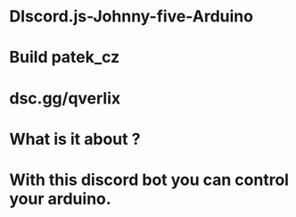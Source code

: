 # DIscord.js-Johnny-five-Arduino
# Build patek_cz
# dsc.gg/qverlix
#
# What is it about ?
# With this discord bot you can control your arduino.
# 
